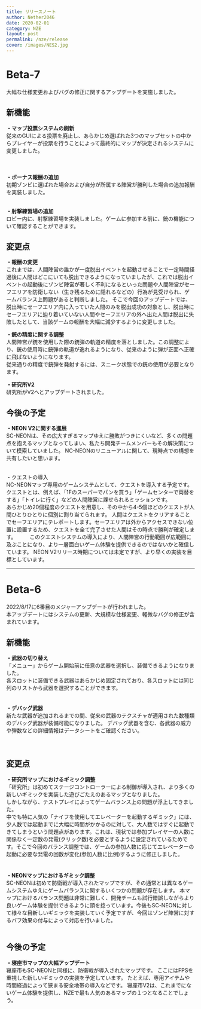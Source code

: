 ```yaml
---
title: リリースノート
author: Nether2046
date: 2020-02-01
category: NZE
layout: post
permalink: /nze/release
cover: /images/NES2.jpg
---
```


# Beta-7 
大幅な仕様変更およびバグの修正に関するアップデートを実施しました。

## 新機能
 **・マップ投票システムの刷新**  
従来のGUIによる投票を廃止し、あらかじめ選ばれた3つのマップセットの中からプレイヤーが投票を行うことによって最終的にマップが決定されるシステムに変更しました。  
　　<br><br>
  
 **・ボーナス報酬の追加**  
初期ゾンビに選ばれた場合および自分が所属する陣営が勝利した場合の追加報酬を実装しました。
<br><br>
 
 **・射撃練習場の追加**  
ロビー内に、射撃練習場を実装しました。ゲームに参加する前に、銃の機能について確認することができます。


## 変更点
 **・報酬の変更**  
これまでは、人間陣営の誰かが一度脱出イベントを起動させることで一定時間経過後に人間はどこにいても脱出できるようになっていましたが、これでは脱出イベントの起動後にゾンビ陣営が著しく不利になるといった問題や人間陣営がセーフエリアを防衛しない（生き残るために隠れるなどの）行為が見受けられ、ゲームバランス上問題があると判断しました。
そこで今回のアップデートでは、脱出時にセーフエリア内に入っていた人間のみを脱出成功の対象とし、脱出時にセーフエリアに辿り着いていない人間やセーフエリアの外へ出た人間は脱出に失敗したとして、当該ゲームの報酬を大幅に減少するように変更しました。

 **・銃の精度に関する調整**  
 人間陣営が銃を使用した際の銃弾の軌道の精度を落としました。この調整により、銃の使用時に銃弾の軌道が逸れるようになり、従来のように弾が正面へ正確に飛ばないようになります。  
 従来通りの精度で銃弾を発射するには、スニーク状態での銃の使用が必要となります。
 
 
 **・研究所V2**  
 研究所がV2へとアップデートされました。

## 今後の予定
 **・NEON V2に関する進展**  
 SC-NEONは、その広大すぎるマップゆえに勝敗がつきにくいなど、多くの問題点を抱えるマップとなってしまい、私たち開発チームメンバーもその解決策について模索していました。
 NC-NEONのリニューアルに関して、現時点での構想を共有したいと思います。  
 <br>
 
 ・クエストの導入<br>
 NC-NEONマップ専用のゲームシステムとして、クエストを導入する予定です。 
 クエストとは、例えば、「1Fのスーパーでパンを買う」「ゲームセンターで両替をする」「トイレに行く」などの人間陣営に課せられるミッションです。  
 あらかじめ20個程度のクエストを用意し、その中から4-5個ほどのクエストが人間ひとりひとりに個別に割り当てられます。
 人間はクエストをクリアすることでセーフエリアにテレポートします。セーフエリアは外からアクセスできない位置に設置するため、クエストを全て完了させた人間はその時点で勝利が確定します。
　　
  このクエストシステムの導入により、人間陣営の行動範囲が広範囲に及ぶことになり、より一層面白いゲーム体験を提供できるのではないかと確信しています。
  NEON V2リリース時期については未定ですが、より早くの実装を目標としています。
 

***

# Beta-6
2022/8/17に6番目のメジャーアップデートが行われました。  
本アップデートにはシステムの更新、大規模な仕様変更、軽微なバグの修正が含まれています。

## 新機能

 **・武器の切り替え**  
 「メニュー」からゲーム開始前に任意の武器を選択し、装備できるようになりました。  
 各スロットに装備できる武器はあらかじめ固定されており、各スロットには同じ列のリストから武器を選択することができます。  
<br><br>
 **・デバッグ武器**  
新たな武器が追加されるまでの間、従来の武器のテクスチャが適用された数種類のデバッグ武器が装備可能になりました。  デバッグ武器を含む、各武器の威力や弾数などの詳細情報はデータシートをご確認ください。  
<br><br>


## 変更点

 **・研究所マップにおけるギミック調整**  
 「研究所」は初めてステージコントローラーによる制御が導入され、より多くの新しいギミックを実装した遊びごたえのあるマップとなりました。  
 しかしながら、テストプレイによってゲームバランス上の問題が浮上してきました。  <br>
 中でも特に人気の「ナイフを使用してエレベーターを起動するギミック」には、少人数では起動までに大幅に時間がかかるのに対して、大人数ではすぐに起動できてしまうという問題点があります。これは、現状では参加プレイヤーの人数に関係なく一定数の発電(クリック数)を必要とするように設定されているためです。そこで今回のバランス調整では、ゲームの参加人数に応じてエレベーターの起動に必要な発電の回数が変化(参加人数に比例)するように修正しました。
 　　
   <br><br>
 **・NEONマップにおけるギミック調整**  
 SC-NEONは初めて防衛戦が導入されたマップですが、その通常とは異なるゲームシステムゆえにゲームバランスに関するいくつかの問題が存在します。
本マップにおけるバランス問題は非常に難しく、開発チームも試行錯誤しながらより良いゲーム体験を提供できるように頭を捻っています。今後もSC-NEONに対して様々な目新しいギミックを実装していく予定ですが、今回はゾンビ陣営に対するバフ効果の付与によって対応を行いました。   <br><br>

## 今後の予定
 **・寝座市マップの大幅アップデート**  
 寝座市もSC-NEONと同様に、防衛戦が導入されたマップです。
 ここにはFPSを重視した新しいギミックの実装を予定しています。
 たとえば、専用アイテムや時間経過によって狭まる安全地帯の導入などです。
 寝座市V2は、これまでにないゲーム体験を提供し、NZEで最も人気のあるマップの１つとなることでしょう。
